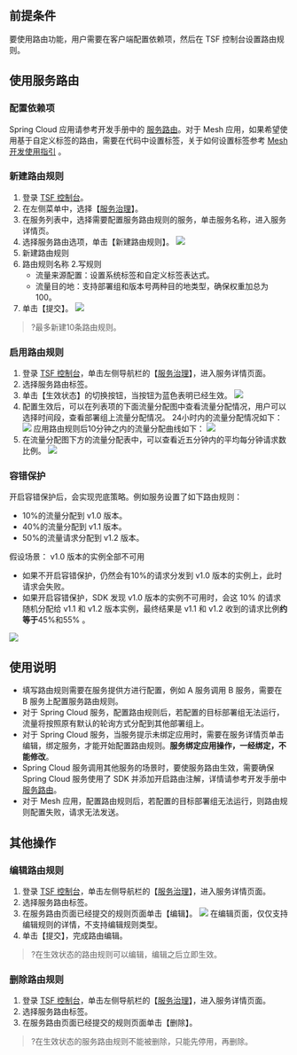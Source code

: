 ## 前提条件
要使用路由功能，用户需要在客户端配置依赖项，然后在 TSF 控制台设置路由规则。

## 使用服务路由
### 配置依赖项
Spring Cloud 应用请参考开发手册中的 [服务路由](https://cloud.tencent.com/document/product/649/33887)。对于 Mesh 应用，如果希望使用基于自定义标签的路由，需要在代码中设置标签，关于如何设置标签参考 [Mesh 开发使用指引](<https://cloud.tencent.com/document/product/649/19049>) 。

### 新建路由规则
1. 登录 [TSF 控制台](https://console.cloud.tencent.com/tsf)。
2. 在左侧菜单中，选择【[服务治理](https://console.cloud.tencent.com/tsf/service)】。
3. 在服务列表中，选择需要配置服务路由规则的服务，单击服务名称，进入服务详情页。
4. 选择服务路由选项，单击【新建路由规则】。
   ![](https://main.qcloudimg.com/raw/26231db73582d6696d4431c067f638f0.png)
5. 新建路由规则
  1. 路由规则名称
   2.写规则
     - 流量来源配置：设置系统标签和自定义标签表达式。
     - 流量目的地：支持部署组和版本号两种目的地类型，确保权重加总为100。
  3. 单击【提交】。
   ![](https://main.qcloudimg.com/raw/e85f891d4d0e86b7781f07c77c73e0ab.png)
 >?最多新建10条路由规则。



### 启用路由规则
1. 登录 [TSF 控制台](https://console.cloud.tencent.com/tsf)，单击左侧导航栏的【[服务治理](https://console.cloud.tencent.com/tsf/service)】，进入服务详情页面。
2. 选择服务路由标签。
3. 单击【生效状态】的切换按钮，当按钮为蓝色表明已经生效。
   ![](https://main.qcloudimg.com/raw/3bba1cbad728d64cf67febe35578ea1f.png)
4. 配置生效后，可以在列表项的下面流量分配图中查看流量分配情况，用户可以选择时间段，查看部署组上流量分配情况。
 24小时内的流量分配情况如下：
   ![](https://main.qcloudimg.com/raw/9d5d43a878664ca9e80aaa5a0790d22d.png)
    应用路由规则后10分钟之内的流量分配曲线如下：
   ![](https://main.qcloudimg.com/raw/d99d5b0a5ea68dacfd6c2106ea56725f.png)
5. 在流量分配图下方的流量分配表中，可以查看近五分钟内的平均每分钟请求数比例。
 ![](https://main.qcloudimg.com/raw/b301b107ffd5a32eaf211df4f6e0212f.png)

### 容错保护
开启容错保护后，会实现兜底策略。例如服务设置了如下路由规则：
- 10%的流量分配到 v1.0 版本。
- 40%的流量分配到 v1.1 版本。
- 50%的流量请求分配到 v1.2 版本。

假设场景： v1.0 版本的实例全部不可用
- 如果不开启容错保护，仍然会有10%的请求分发到 v1.0 版本的实例上，此时请求会失败。
- 如果开启容错保护，SDK 发现 v1.0 版本的实例不可用时，会这 10% 的请求随机分配给  v1.1 和 v1.2 版本实例，最终结果是 v1.1 和 v1.2 收到的请求比例**约等于**45%和55% 。

![](https://main.qcloudimg.com/raw/52bfa3fe8d8223f7580b09a403999051.png)

## 使用说明
- 填写路由规则需要在服务提供方进行配置，例如 A 服务调用 B 服务，需要在 B 服务上配置服务路由规则。
- 对于 Spring Cloud 服务，配置路由规则后，若配置的目标部署组无法运行，流量将按照原有默认的轮询方式分配到其他部署组上。
- 对于 Spring Cloud 服务，当服务提示未绑定应用时，需要在服务详情页单击编辑，绑定服务，才能开始配置路由规则。**服务绑定应用操作，一经绑定，不能修改**。
- Spring Cloud 服务调用其他服务的场景时，要使服务路由生效，需要确保 Spring Cloud 服务使用了 SDK 并添加开启路由注解，详情请参考开发手册中 [服务路由](https://cloud.tencent.com/document/product/649/33887)。
- 对于 Mesh 应用，配置路由规则后，若配置的目标部署组无法运行，则路由规则配置失败，请求无法发送。

## 其他操作
### 编辑路由规则
1. 登录 [TSF 控制台](https://console.cloud.tencent.com/tsf)，单击左侧导航栏的【[服务治理](https://console.cloud.tencent.com/tsf/service)】，进入服务详情页面。
2. 选择服务路由标签。
3. 在服务路由页面已经提交的规则页面单击【编辑】。
   ![](https://main.qcloudimg.com/raw/e9becdd36b5d67e845eac18e229104da.png)
   在编辑页面，仅仅支持编辑规则的详情，不支持编辑规则类型。
4. 单击【提交】，完成路由编辑。
>?在生效状态的路由规则可以编辑，编辑之后立即生效。


### 删除路由规则
1. 登录 [TSF 控制台](https://console.cloud.tencent.com/tsf)，单击左侧导航栏的【[服务治理](https://console.cloud.tencent.com/tsf/service)】，进入服务详情页面。
2. 选择服务路由标签。
3. 在服务路由页面已经提交的规则页面单击【删除】。
>?在生效状态的服务路由规则不能被删除，只能先停用，再删除。



